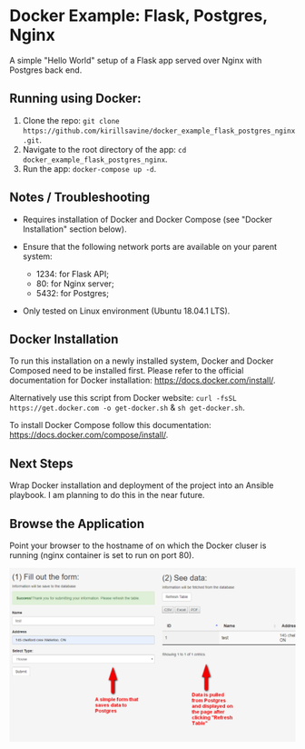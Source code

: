# Docker Example: Flask, Postgres, Nginx
A simple "Hello World" setup of a Flask app served over Nginx with Postgres back end.

## Running using Docker:
1. Clone the repo: `git clone https://github.com/kirillsavine/docker_example_flask_postgres_nginx.git`.
2. Navigate to the root directory of the app: `cd docker_example_flask_postgres_nginx`.
3. Run the app: `docker-compose up -d`.

## Notes / Troubleshooting
- Requires installation of Docker and Docker Compose (see "Docker Installation" section below).
- Ensure that the following network ports are available on your parent system:
	- 1234: for Flask API;
	- 80: for Nginx server;
	- 5432: for Postgres;

- Only tested on Linux environment (Ubuntu 18.04.1 LTS).


## Docker Installation
To run this installation on a newly installed system, Docker and Docker Composed need to be installed first. Please refer to the official documentation for Docker installation: https://docs.docker.com/install/.

Alternatively use this script from Docker website: `curl -fsSL https://get.docker.com -o get-docker.sh` & `sh get-docker.sh`.

To install Docker Compose follow this documentation: https://docs.docker.com/compose/install/.

## Next Steps

Wrap Docker installation and deployment of the project into an Ansible playbook. I am planning to do this in the near future.

## Browse the Application

Point your browser to the hostname of on which the Docker cluser is running (nginx container is set to run on port 80).

![screenshot](screenshot.png)
